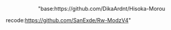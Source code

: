 <p align="center">
"base:https://github.com/DikaArdnt/Hisoka-Morou

recode:https://github.com/SanExde/Rw-ModzV4"

</p>
